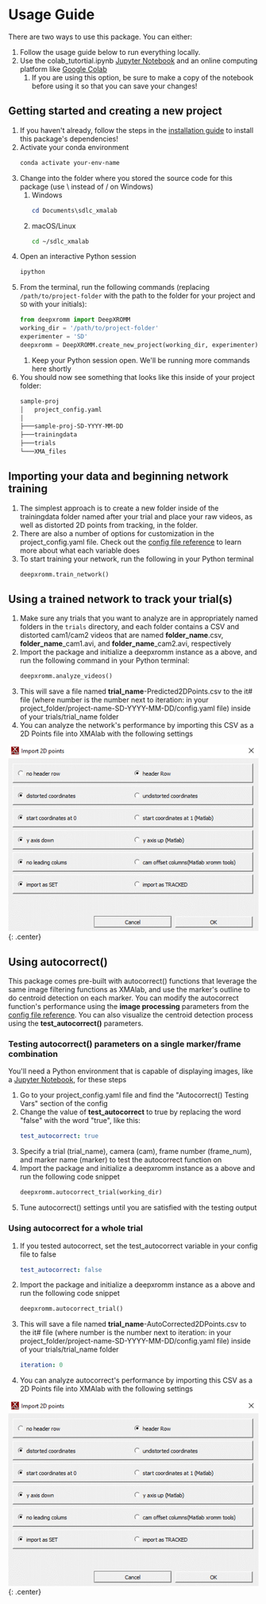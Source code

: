 # Usage Guide
There are two ways to use this package. You can either:

1. Follow the usage guide below to run everything locally.
1. Use the colab_tutortial.ipynb [Jupyter Notebook](https://drive.google.com/drive/folders/1X91DYNbcu4_tV1FMvF-28XB7p7SS-MBt) and an online computing platform like [Google Colab](https://colab.research.google.com/)
    1. If you are using this option, be sure to make a copy of the notebook before using it so that you can save your changes!

## Getting started and creating a new project
1. If you haven't already, follow the steps in the [installation guide](install.md) to install this package's dependencies!
1. Activate your conda environment
    ```bash
    conda activate your-env-name
    ```
1. Change into the folder where you stored the source code for this package (use \ instead of / on Windows)
    1. Windows
        ```powershell
        cd Documents\sdlc_xmalab
        ```
    2. macOS/Linux
        ```bash
        cd ~/sdlc_xmalab
        ```
1. Open an interactive Python session
    ```bash
    ipython
    ```
1. From the terminal, run the following commands (replacing `/path/to/project-folder` with the path to the folder for your project and `SD` with your initials):
    ```python
    from deepxromm import DeepXROMM 
    working_dir = '/path/to/project-folder'
    experimenter = 'SD'
    deepxromm = DeepXROMM.create_new_project(working_dir, experimenter)
    ```
    1. Keep your Python session open. We'll be running more commands here shortly
1. You should now see something that looks like this inside of your project folder:
    ```bash
    sample-proj
    │   project_config.yaml
    │
    ├───sample-proj-SD-YYYY-MM-DD
    ├───trainingdata
    ├───trials
    └───XMA_files
    ```

## Importing your data and beginning network training
1. The simplest approach is to create a new folder inside of the trainingdata folder named after your trial and place your raw videos, as well as distorted 2D points from tracking, in the folder.
1. There are also a number of options for customization in the project_config.yaml file. Check out the [config file reference](config.md) to learn more about what each variable does
1. To start training your network, run the following in your Python terminal
    ```python
    deepxromm.train_network()
    ```

## Using a trained network to track your trial(s)
1. Make sure any trials that you want to analyze are in appropriately named folders in the `trials` directory, and each folder contains a CSV and distorted cam1/cam2 videos that are named **folder_name**.csv, **folder_name**_cam1.avi, and **folder_name**_cam2.avi, respectively
1. Import the package and initialize a deepxromm instance as a above, and run the following command in your Python terminal:
    ```python
    deepxromm.analyze_videos()
    ```
1. This will save a file named **trial_name**-Predicted2DPoints.csv to the it# file (where number is the number next to iteration: in your project_folder/project-name-SD-YYYY-MM-DD/config.yaml file) inside of your trials/trial_name folder
1. You can analyze the network's performance by importing this CSV as a 2D Points file into XMAlab with the following settings

![XMAlab import settings](XMA_import_settings.png){: .center}
## Using autocorrect()
This package comes pre-built with autocorrect() functions that leverage the same image filtering functions as XMAlab, and use the marker's outline to do centroid detection on each marker. You can modify the autocorrect function's performance using the **image processing** parameters from the [config file reference](config.md). You can also visualize the centroid detection process using the **test_autocorrect()** parameters.
### Testing autocorrect() parameters on a single marker/frame combination
You'll need a Python environment that is capable of displaying images, like a [Jupyter Notebook](https://jupyter.org/), for these steps  

1. Go to your project_config.yaml file and find the "Autocorrect() Testing Vars" section of the config  
1. Change the value of **test_autocorrect** to true by replacing the word "false" with the word "true", like this:  
    ```YAML
    test_autocorrect: true
    ```
1. Specify a trial (trial_name), camera (cam), frame number (frame_num), and marker name (marker) to test the autocorrect function on  
1. Import the package and initialize a deepxromm instance as a above and run the following code snippet
    ```python
    deepxromm.autocorrect_trial(working_dir)
    ```
1. Tune autocorrect() settings until you are satisfied with the testing output
### Using autocorrect for a whole trial
1. If you tested autocorrect, set the test_autocorrect variable in your config file to false
    ```YAML
    test_autocorrect: false
    ```
1. Import the package and initialize a deepxromm instance as a above and run the following code snippet
    ```python
    deepxromm.autocorrect_trial()
    ```
1. This will save a file named **trial_name**-AutoCorrected2DPoints.csv to the it# file (where number is the number next to iteration: in your project_folder/project-name-SD-YYYY-MM-DD/config.yaml file) inside of your trials/trial_name folder
    ```YAML
    iteration: 0
    ```
1. You can analyze autocorrect's performance by importing this CSV as a 2D Points file into XMAlab with the following settings

![XMAlab import settings](XMA_import_settings.png){: .center}

 
